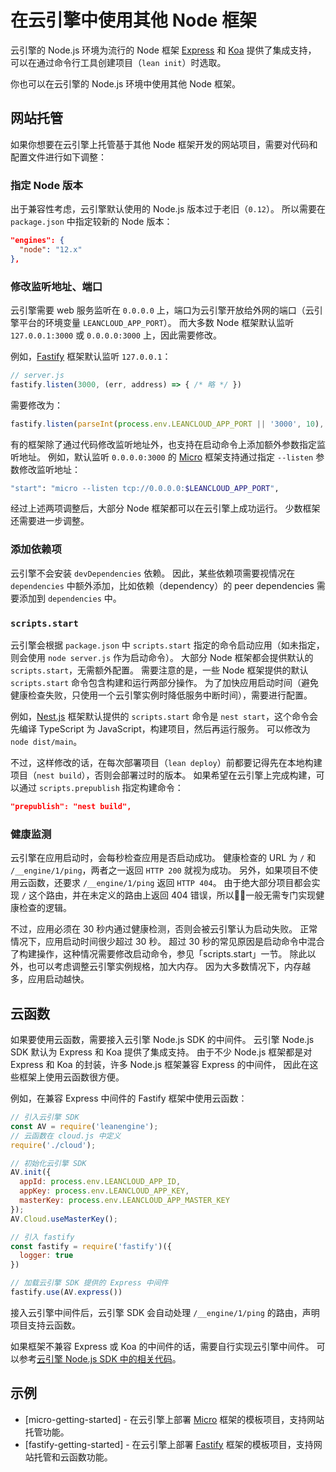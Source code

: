 # 在云引擎中使用其他 Node 框架

云引擎的 Node.js 环境为流行的 Node 框架 [Express] 和 [Koa] 提供了集成支持，
可以在通过命令行工具创建项目（`lean init`）时选取。

[Express]: https://github.com/leancloud/node-js-getting-started
[Koa]: https://github.com/leancloud/koa-getting-started

你也可以在云引擎的 Node.js 环境中使用其他 Node 框架。

## 网站托管

如果你想要在云引擎上托管基于其他 Node 框架开发的网站项目，需要对代码和配置文件进行如下调整：

### 指定 Node 版本

出于兼容性考虑，云引擎默认使用的 Node.js 版本过于老旧（`0.12`）。
所以需要在 `package.json` 中指定较新的 Node 版本：

```json
"engines": {
  "node": "12.x"
},
```

### 修改监听地址、端口

云引擎需要 web 服务监听在 `0.0.0.0` 上，端口为云引擎开放给外网的端口（云引擎平台的环境变量 `LEANCLOUD_APP_PORT`）。
而大多数 Node 框架默认监听 `127.0.0.1:3000` 或 `0.0.0.0:3000` 上，因此需要修改。

例如，[Fastify] 框架默认监听 `127.0.0.1`：

[Fastify]: https://www.fastify.io/

```js
// server.js
fastify.listen(3000, (err, address) => { /* 略 */ })
```

需要修改为：

```js
fastify.listen(parseInt(process.env.LEANCLOUD_APP_PORT || '3000', 10), '0.0.0.0', (err, addr) => { /* 略 */ }) 
```

有的框架除了通过代码修改监听地址外，也支持在启动命令上添加额外参数指定监听地址。
例如，默认监听 `0.0.0.0:3000` 的 [Micro] 框架支持通过指定 `--listen` 参数修改监听地址：

```sh
"start": "micro --listen tcp://0.0.0.0:$LEANCLOUD_APP_PORT",
```

[Micro]: https://github.com/zeit/micro

经过上述两项调整后，大部分 Node 框架都可以在云引擎上成功运行。
少数框架还需要进一步调整。

### 添加依赖项

云引擎不会安装 `devDependencies` 依赖。
因此，某些依赖项需要视情况在 `dependencies` 中额外添加，比如依赖（dependency）的 peer dependencies 需要添加到 `dependencies` 中。

### `scripts.start`

云引擎会根据 `package.json` 中 `scripts.start` 指定的命令启动应用（如未指定，则会使用 `node server.js` 作为启动命令）。
大部分 Node 框架都会提供默认的 `scripts.start`，无需额外配置。
需要注意的是，一些 Node 框架提供的默认 `scripts.start` 命令包含构建和运行两部分操作。
为了加快应用启动时间（避免健康检查失败，只使用一个云引擎实例时降低服务中断时间），需要进行配置。

例如，[Nest.js] 框架默认提供的 `scripts.start` 命令是 `nest start`，这个命令会先编译 TypeScript 为 JavaScript，构建项目，然后再运行服务。
可以修改为 `node dist/main`。

[Nest.js]: https://nestjs.com/

不过，这样修改的话，在每次部署项目（`lean deploy`）前都要记得先在本地构建项目（`nest build`），否则会部署过时的版本。
如果希望在云引擎上完成构建，可以通过 `scripts.prepublish` 指定构建命令：

```json
"prepublish": "nest build",
```

### 健康监测

云引擎在应用启动时，会每秒检查应用是否启动成功。
健康检查的 URL 为 `/` 和 `/__engine/1/ping`，两者之一返回 `HTTP 200` 就视为成功。
另外，如果项目不使用云函数，还要求 `/__engine/1/ping` 返回 `HTTP 404`。
由于绝大部分项目都会实现 `/` 这个路由，并在未定义的路由上返回 404 错误，所以一般无需专门实现健康检查的逻辑。

不过，应用必须在 30 秒内通过健康检测，否则会被云引擎认为启动失败。
正常情况下，应用启动时间很少超过 30 秒。
超过 30 秒的常见原因是启动命令中混合了构建操作，这种情况需要修改启动命令，参见「scripts.start」一节。
除此以外，也可以考虑调整云引擎实例规格，加大内存。
因为大多数情况下，内存越多，应用启动越快。

## 云函数

如果要使用云函数，需要接入云引擎 Node.js SDK 的中间件。
云引擎 Node.js SDK 默认为 Express 和 Koa 提供了集成支持。
由于不少 Node.js 框架都是对 Express 和 Koa 的封装，许多 Node.js 框架兼容 Express 的中间件，
因此在这些框架上使用云函数很方便。

例如，在兼容 Express 中间件的 Fastify 框架中使用云函数：

```js
// 引入云引擎 SDK
const AV = require('leanengine');
// 云函数在 cloud.js 中定义
require('./cloud');

// 初始化云引擎 SDK
AV.init({
  appId: process.env.LEANCLOUD_APP_ID,
  appKey: process.env.LEANCLOUD_APP_KEY,
  masterKey: process.env.LEANCLOUD_APP_MASTER_KEY
});
AV.Cloud.useMasterKey();

// 引入 fastify
const fastify = require('fastify')({
  logger: true
})

// 加载云引擎 SDK 提供的 Express 中间件
fastify.use(AV.express())
```

接入云引擎中间件后，云引擎 SDK 会自动处理 `/__engine/1/ping` 的路由，声明项目支持云函数。

如果框架不兼容 Express 或 Koa 的中间件的话，需要自行实现云引擎中间件。
可以参考[云引擎 Node.js SDK 中的相关代码][code]。

[code]: https://github.com/leancloud/leanengine-node-sdk/blob/master/lib/frameworks.js

## 示例

- [micro-getting-started] -  在云引擎上部署 [Micro] 框架的模板项目，支持网站托管功能。
- [fastify-getting-started] - 在云引擎上部署 [Fastify] 框架的模板项目，支持网站托管和云函数功能。
